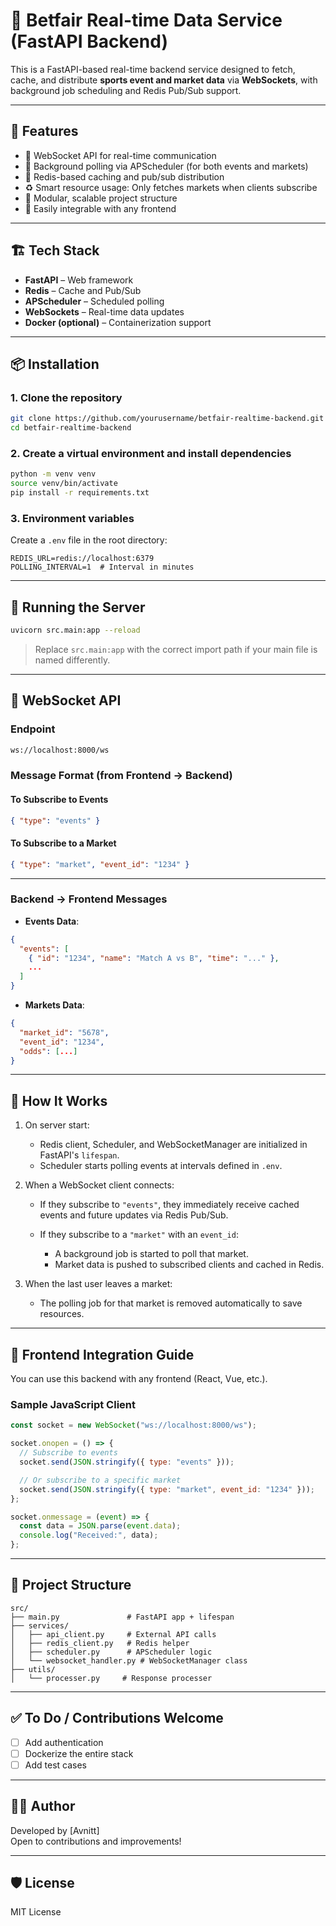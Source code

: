 # 🎯 Betfair Real-time Data Service (FastAPI Backend)

This is a FastAPI-based real-time backend service designed to fetch, cache, and distribute **sports event and market data** via **WebSockets**, with background job scheduling and Redis Pub/Sub support.

---

## 🚀 Features

- 📡 WebSocket API for real-time communication
- 🔁 Background polling via APScheduler (for both events and markets)
- 🧠 Redis-based caching and pub/sub distribution
- ♻️ Smart resource usage: Only fetches markets when clients subscribe
- 📁 Modular, scalable project structure
- 🧪 Easily integrable with any frontend

---

## 🏗️ Tech Stack

- **FastAPI** – Web framework
- **Redis** – Cache and Pub/Sub
- **APScheduler** – Scheduled polling
- **WebSockets** – Real-time data updates
- **Docker (optional)** – Containerization support

---

## 📦 Installation

### 1. Clone the repository

```bash
git clone https://github.com/yourusername/betfair-realtime-backend.git
cd betfair-realtime-backend
````

### 2. Create a virtual environment and install dependencies

```bash
python -m venv venv
source venv/bin/activate
pip install -r requirements.txt
```

### 3. Environment variables

Create a `.env` file in the root directory:

```env
REDIS_URL=redis://localhost:6379
POLLING_INTERVAL=1  # Interval in minutes
```

---

## 🧪 Running the Server

```bash
uvicorn src.main:app --reload
```

> Replace `src.main:app` with the correct import path if your main file is named differently.

---

## 🔌 WebSocket API

### Endpoint

```txt
ws://localhost:8000/ws
```

### Message Format (from Frontend → Backend)

#### To Subscribe to Events

```json
{ "type": "events" }
```

#### To Subscribe to a Market

```json
{ "type": "market", "event_id": "1234" }
```

---

### Backend → Frontend Messages

* **Events Data**:

```json
{
  "events": [
    { "id": "1234", "name": "Match A vs B", "time": "..." },
    ...
  ]
}
```

* **Markets Data**:

```json
{
  "market_id": "5678",
  "event_id": "1234",
  "odds": [...]
}
```

---

## 🧠 How It Works

1. On server start:

   * Redis client, Scheduler, and WebSocketManager are initialized in FastAPI's `lifespan`.
   * Scheduler starts polling events at intervals defined in `.env`.

2. When a WebSocket client connects:

   * If they subscribe to `"events"`, they immediately receive cached events and future updates via Redis Pub/Sub.
   * If they subscribe to a `"market"` with an `event_id`:

     * A background job is started to poll that market.
     * Market data is pushed to subscribed clients and cached in Redis.

3. When the last user leaves a market:

   * The polling job for that market is removed automatically to save resources.

---

## 🧩 Frontend Integration Guide

You can use this backend with any frontend (React, Vue, etc.).

### Sample JavaScript Client

```js
const socket = new WebSocket("ws://localhost:8000/ws");

socket.onopen = () => {
  // Subscribe to events
  socket.send(JSON.stringify({ type: "events" }));

  // Or subscribe to a specific market
  socket.send(JSON.stringify({ type: "market", event_id: "1234" }));
};

socket.onmessage = (event) => {
  const data = JSON.parse(event.data);
  console.log("Received:", data);
};
```

---

## 📁 Project Structure

```
src/
├── main.py               # FastAPI app + lifespan
├── services/
│   ├── api_client.py     # External API calls
│   ├── redis_client.py   # Redis helper
│   ├── scheduler.py      # APScheduler logic
│   └── websocket_handler.py # WebSocketManager class
├── utils/
│   └── processer.py     # Response processer
```

---

## ✅ To Do / Contributions Welcome

* [ ] Add authentication
* [ ] Dockerize the entire stack
* [ ] Add test cases

---

## 🧑‍💻 Author

Developed by \[Avnitt]<br />
Open to contributions and improvements!

---

## 🛡️ License

MIT License